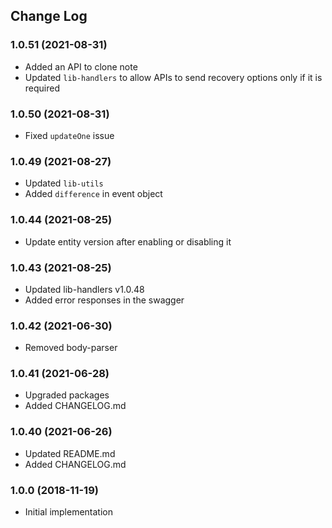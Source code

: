 ## Change Log

### 1.0.51 (2021-08-31)
- Added an API to clone note
- Updated `lib-handlers` to allow APIs to send recovery options only if it is required

### 1.0.50 (2021-08-31)
- Fixed `updateOne` issue

### 1.0.49 (2021-08-27)
- Updated `lib-utils`
- Added `difference` in event object

### 1.0.44 (2021-08-25)
- Update entity version after enabling or disabling it

### 1.0.43 (2021-08-25)
- Updated lib-handlers v1.0.48
- Added error responses in the swagger

### 1.0.42 (2021-06-30)
- Removed body-parser

### 1.0.41 (2021-06-28)
- Upgraded packages
- Added CHANGELOG.md

### 1.0.40 (2021-06-26)
- Updated README.md
- Added CHANGELOG.md

### 1.0.0 (2018-11-19)

- Initial implementation
